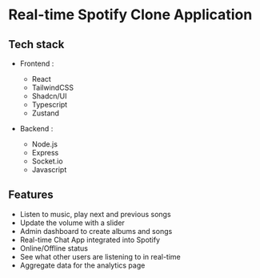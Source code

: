 # Real-time Spotify Clone Application

## Tech stack

- Frontend :
  - React
  - TailwindCSS
  - Shadcn/UI
  - Typescript
  - Zustand

- Backend :
  - Node.js
  - Express
  - Socket.io
  - Javascript
 
## Features

- Listen to music, play next and previous songs
- Update the volume with a slider
- Admin dashboard to create albums and songs
- Real-time Chat App integrated into Spotify
- Online/Offline status
- See what other users are listening to in real-time
- Aggregate data for the analytics page
